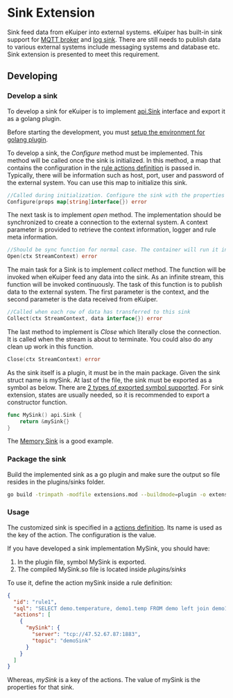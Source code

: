 # Sink Extension

Sink feed data from eKuiper into external systems. eKuiper has built-in sink support for [MQTT broker](../rules/sinks/mqtt.md) and [log sink](../rules/sinks/logs.md). There are still needs to publish data to various external systems include messaging systems and database etc. Sink extension is presented to meet this requirement.

## Developing

### Develop a sink

To develop a sink for eKuiper is to implement [api.Sink](https://github.com/lf-edge/ekuiper/blob/master/xstream/api/stream.go) interface and export it as a golang plugin.

Before starting the development, you must [setup the environment for golang plugin](overview.md#setup-the-plugin-developing-environment). 

To develop a sink, the _Configure_ method must be implemented. This method will be called once the sink is initialized. In this method, a map that contains the configuration in the [rule actions definition](../rules/overview.md#actions) is passed in. Typically, there will be information such as host, port, user and password of the external system. You can use this map to initialize this sink.

```go
//Called during initialization. Configure the sink with the properties from action definition 
Configure(props map[string]interface{}) error
```
The next task is to implement _open_ method. The implementation should be synchronized to create a connection to the external system. A context parameter is provided to retrieve the context information, logger and rule meta information.
```go
//Should be sync function for normal case. The container will run it in go func
Open(ctx StreamContext) error
```  

The main task for a Sink is to implement _collect_ method. The function will be invoked when eKuiper feed any data into the sink. As an infinite stream, this function will be invoked continuously. The task of this function is to publish data to the external system. The first parameter is the context, and the second parameter is the data received from eKuiper.

```go
//Called when each row of data has transferred to this sink
Collect(ctx StreamContext, data interface{}) error
```  

The last method to implement is _Close_ which literally close the connection. It is called when the stream is about to terminate. You could also do any clean up work in this function.

```go
Close(ctx StreamContext) error
```

As the sink itself is a plugin, it must be in the main package. Given the sink struct name is mySink. At last of the file, the sink must be exported as a symbol as below. There are [2 types of exported symbol supported](overview.md#plugin-development). For sink extension, states are usually needed, so it is recommended to export a constructor function.

```go
func MySink() api.Sink {
	return &mySink{}
}
```

The [Memory Sink](https://github.com/lf-edge/ekuiper/blob/master/plugins/sinks/memory/memory.go) is a good example.

### Package the sink
Build the implemented sink as a go plugin and make sure the output so file resides in the plugins/sinks folder.

```bash
go build -trimpath -modfile extensions.mod --buildmode=plugin -o extensions/sinks/MySink.so extensions/sinks/my_sink.go
```

### Usage

The customized sink is specified in a [actions definition](../rules/overview.md#actions). Its name is used as the key of the action. The configuration is the value.

If you have developed a sink implementation MySink, you should have:
1. In the plugin file, symbol MySink is exported.
2. The compiled MySink.so file is located inside _plugins/sinks_

To use it, define the action mySink inside a rule definition:
```json
{
  "id": "rule1",
  "sql": "SELECT demo.temperature, demo1.temp FROM demo left join demo1 on demo.timestamp = demo1.timestamp where demo.temperature > demo1.temp GROUP BY demo.temperature, HOPPINGWINDOW(ss, 20, 10)",
  "actions": [
    {
      "mySink": {
        "server": "tcp://47.52.67.87:1883",
        "topic": "demoSink"
      }
    }
  ]
}
```
Whereas, _mySink_ is a key of the actions. The value of mySink is the properties for that sink.